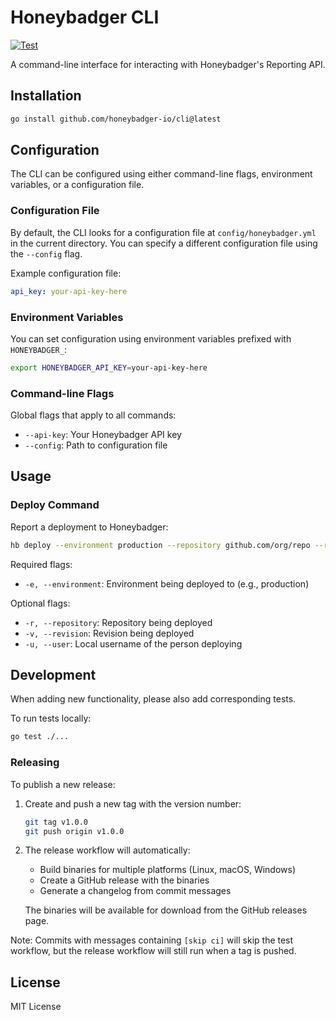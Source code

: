 # Honeybadger CLI

[![Test](https://github.com/honeybadger-io/cli/actions/workflows/test.yml/badge.svg)](https://github.com/honeybadger-io/cli/actions/workflows/test.yml)

A command-line interface for interacting with Honeybadger's Reporting API.

## Installation

```bash
go install github.com/honeybadger-io/cli@latest
```

## Configuration

The CLI can be configured using either command-line flags, environment variables, or a configuration file.

### Configuration File

By default, the CLI looks for a configuration file at `config/honeybadger.yml` in the current directory. You can specify a different configuration file using the `--config` flag.

Example configuration file:
```yaml
api_key: your-api-key-here
```

### Environment Variables

You can set configuration using environment variables prefixed with `HONEYBADGER_`:

```bash
export HONEYBADGER_API_KEY=your-api-key-here
```

### Command-line Flags

Global flags that apply to all commands:

- `--api-key`: Your Honeybadger API key
- `--config`: Path to configuration file

## Usage

### Deploy Command

Report a deployment to Honeybadger:

```bash
hb deploy --environment production --repository github.com/org/repo --revision abc123 --user johndoe
```

Required flags:
- `-e, --environment`: Environment being deployed to (e.g., production)

Optional flags:
- `-r, --repository`: Repository being deployed
- `-v, --revision`: Revision being deployed
- `-u, --user`: Local username of the person deploying

## Development

When adding new functionality, please also add corresponding tests.

To run tests locally:
```bash
go test ./...
```

### Releasing

To publish a new release:

1. Create and push a new tag with the version number:
   ```bash
   git tag v1.0.0
   git push origin v1.0.0
   ```

2. The release workflow will automatically:
   - Build binaries for multiple platforms (Linux, macOS, Windows)
   - Create a GitHub release with the binaries
   - Generate a changelog from commit messages

   The binaries will be available for download from the GitHub releases page.

Note: Commits with messages containing `[skip ci]` will skip the test workflow, but the release workflow will still run when a tag is pushed.

## License

MIT License
